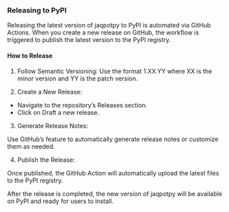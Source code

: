 ### Releasing to PyPI
Releasing the latest version of jaqpotpy to PyPI is automated via GitHub Actions. When you create a new release on GitHub, the workflow is triggered to publish the latest version to the PyPI registry.

#### How to Release
1. Follow Semantic Versioning: Use the format 1.XX.YY where XX is the minor version and YY is the patch version.

2. Create a New Release:

- Navigate to the repository’s Releases section.
- Click on Draft a new release.

3. Generate Release Notes:

Use GitHub’s feature to automatically generate release notes or customize them as needed.

4. Publish the Release:

Once published, the GitHub Action will automatically upload the latest files to the PyPI registry.

After the release is completed, the new version of jaqpotpy will be available on PyPI and ready for users to install.
